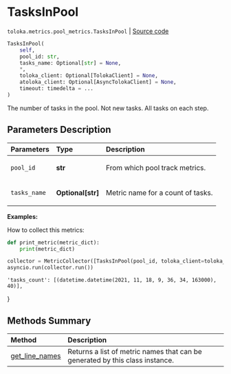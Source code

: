 # TasksInPool
`toloka.metrics.pool_metrics.TasksInPool` | [Source code](https://github.com/Toloka/toloka-kit/blob/v1.0.2/src/metrics/pool_metrics.py#L286)

```python
TasksInPool(
    self,
    pool_id: str,
    tasks_name: Optional[str] = None,
    *,
    toloka_client: Optional[TolokaClient] = None,
    atoloka_client: Optional[AsyncTolokaClient] = None,
    timeout: timedelta = ...
)
```

The number of tasks in the pool. Not new tasks. All tasks on each step.

## Parameters Description

| Parameters | Type | Description |
| :----------| :----| :-----------|
`pool_id`|**str**|<p>From which pool track metrics.</p>
`tasks_name`|**Optional\[str\]**|<p>Metric name for a count of tasks.</p>

**Examples:**

How to collect this metrics:
```python
def print_metric(metric_dict):
    print(metric_dict)

collector = MetricCollector([TasksInPool(pool_id, toloka_client=toloka_client)], print_metric)
asyncio.run(collector.run())
```
    'tasks_count': [(datetime.datetime(2021, 11, 18, 9, 36, 34, 163000), 40)],
}
## Methods Summary

| Method | Description |
| :------| :-----------|
[get_line_names](toloka.metrics.pool_metrics.TasksInPool.get_line_names.md)| Returns a list of metric names that can be generated by this class instance.

